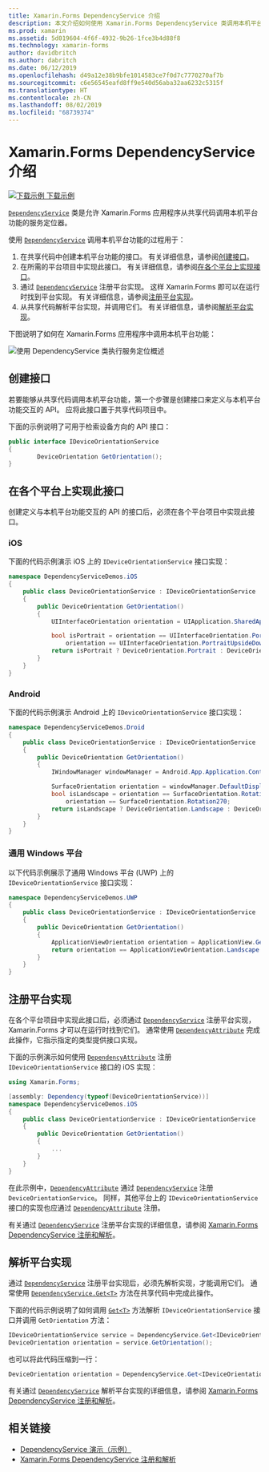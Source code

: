 ```yaml
---
title: Xamarin.Forms DependencyService 介绍
description: 本文介绍如何使用 Xamarin.Forms DependencyService 类调用本机平台功能。
ms.prod: xamarin
ms.assetid: 5d019604-4f6f-4932-9b26-1fce3b4d88f8
ms.technology: xamarin-forms
author: davidbritch
ms.author: dabritch
ms.date: 06/12/2019
ms.openlocfilehash: d49a12e38b9bfe1014583ce7f0d7c7770270af7b
ms.sourcegitcommit: c6e56545eafd8ff9e540d56aba32aa6232c5315f
ms.translationtype: HT
ms.contentlocale: zh-CN
ms.lasthandoff: 08/02/2019
ms.locfileid: "68739374"
---
```

# <a name="xamarinforms-dependencyservice-introduction"></a>Xamarin.Forms DependencyService 介绍

[![下载示例](~/media/shared/download.png) 下载示例](https://docs.microsoft.com/samples/xamarin/xamarin-forms-samples/dependencyservice/)

[`DependencyService`](xref:Xamarin.Forms.DependencyService) 类是允许 Xamarin.Forms 应用程序从共享代码调用本机平台功能的服务定位器。

使用 [`DependencyService`](xref:Xamarin.Forms.DependencyService) 调用本机平台功能的过程用于：

1. 在共享代码中创建本机平台功能的接口。 有关详细信息，请参阅[创建接口](#create-an-interface)。
1. 在所需的平台项目中实现此接口。 有关详细信息，请参阅[在各个平台上实现接口](#implement-the-interface-on-each-platform)。
1. 通过 [`DependencyService`](xref:Xamarin.Forms.DependencyService) 注册平台实现。 这样 Xamarin.Forms 即可以在运行时找到平台实现。 有关详细信息，请参阅[注册平台实现](#register-the-platform-implementations)。
1. 从共享代码解析平台实现，并调用它们。 有关详细信息，请参阅[解析平台实现](#resolve-the-platform-implementations)。

下图说明了如何在 Xamarin.Forms 应用程序中调用本机平台功能：

![使用 DependencyService 类执行服务定位概述](introduction-images/dependency-service.png "DependencyService 服务定位")

## <a name="create-an-interface"></a>创建接口

若要能够从共享代码调用本机平台功能，第一个步骤是创建接口来定义与本机平台功能交互的 API。 应将此接口置于共享代码项目中。

下面的示例说明了可用于检索设备方向的 API 接口：

```csharp
public interface IDeviceOrientationService
{
        DeviceOrientation GetOrientation();
}
```

## <a name="implement-the-interface-on-each-platform"></a>在各个平台上实现此接口

创建定义与本机平台功能交互的 API 的接口后，必须在各个平台项目中实现此接口。

### <a name="ios"></a>iOS

下面的代码示例演示 iOS 上的 `IDeviceOrientationService` 接口实现：

```csharp
namespace DependencyServiceDemos.iOS
{
    public class DeviceOrientationService : IDeviceOrientationService
    {
        public DeviceOrientation GetOrientation()
        {
            UIInterfaceOrientation orientation = UIApplication.SharedApplication.StatusBarOrientation;

            bool isPortrait = orientation == UIInterfaceOrientation.Portrait ||
                orientation == UIInterfaceOrientation.PortraitUpsideDown;
            return isPortrait ? DeviceOrientation.Portrait : DeviceOrientation.Landscape;
        }
    }
}
```

### <a name="android"></a>Android

下面的代码示例演示 Android 上的 `IDeviceOrientationService` 接口实现：

```csharp
namespace DependencyServiceDemos.Droid
{
    public class DeviceOrientationService : IDeviceOrientationService
    {
        public DeviceOrientation GetOrientation()
        {
            IWindowManager windowManager = Android.App.Application.Context.GetSystemService(Context.WindowService).JavaCast<IWindowManager>();

            SurfaceOrientation orientation = windowManager.DefaultDisplay.Rotation;
            bool isLandscape = orientation == SurfaceOrientation.Rotation90 ||
                orientation == SurfaceOrientation.Rotation270;
            return isLandscape ? DeviceOrientation.Landscape : DeviceOrientation.Portrait;
        }
    }
}
```

### <a name="universal-windows-platform"></a>通用 Windows 平台

以下代码示例展示了通用 Windows 平台 (UWP) 上的 `IDeviceOrientationService` 接口实现：

```csharp
namespace DependencyServiceDemos.UWP
{
    public class DeviceOrientationService : IDeviceOrientationService
    {
        public DeviceOrientation GetOrientation()
        {
            ApplicationViewOrientation orientation = ApplicationView.GetForCurrentView().Orientation;
            return orientation == ApplicationViewOrientation.Landscape ? DeviceOrientation.Landscape : DeviceOrientation.Portrait;
        }
    }
}
```

## <a name="register-the-platform-implementations"></a>注册平台实现

在各个平台项目中实现此接口后，必须通过 [`DependencyService`](xref:Xamarin.Forms.DependencyService) 注册平台实现，Xamarin.Forms 才可以在运行时找到它们。 通常使用 [`DependencyAttribute`](xref:Xamarin.Forms.DependencyAttribute) 完成此操作，它指示指定的类型提供接口实现。

下面的示例演示如何使用 [`DependencyAttribute`](xref:Xamarin.Forms.DependencyAttribute) 注册 `IDeviceOrientationService` 接口的 iOS 实现：

```csharp
using Xamarin.Forms;

[assembly: Dependency(typeof(DeviceOrientationService))]
namespace DependencyServiceDemos.iOS
{
    public class DeviceOrientationService : IDeviceOrientationService
    {
        public DeviceOrientation GetOrientation()
        {
            ...
        }
    }
}
```

在此示例中，[`DependencyAttribute`](xref:Xamarin.Forms.DependencyAttribute) 通过 [`DependencyService`](xref:Xamarin.Forms.DependencyService) 注册 `DeviceOrientationService`。 同样，其他平台上的 `IDeviceOrientationService` 接口的实现也应通过 [`DependencyAttribute`](xref:Xamarin.Forms.DependencyAttribute) 注册。

有关通过 [`DependencyService`](xref:Xamarin.Forms.DependencyService) 注册平台实现的详细信息，请参阅 [Xamarin.Forms DependencyService 注册和解析](registration-and-resolution.md)。

## <a name="resolve-the-platform-implementations"></a>解析平台实现

通过 [`DependencyService`](xref:Xamarin.Forms.DependencyService) 注册平台实现后，必须先解析实现，才能调用它们。 通常使用 [`DependencyService.Get<T>`](xref:Xamarin.Forms.DependencyService.Get*) 方法在共享代码中完成此操作。

下面的代码示例说明了如何调用 [`Get<T>`](xref:Xamarin.Forms.DependencyService.Get*) 方法解析 `IDeviceOrientationService` 接口并调用 `GetOrientation` 方法：

```csharp
IDeviceOrientationService service = DependencyService.Get<IDeviceOrientationService>();
DeviceOrientation orientation = service.GetOrientation();
```

也可以将此代码压缩到一行：

```csharp
DeviceOrientation orientation = DependencyService.Get<IDeviceOrientationService>().GetOrientation();
```

有关通过 [`DependencyService`](xref:Xamarin.Forms.DependencyService) 解析平台实现的详细信息，请参阅 [Xamarin.Forms DependencyService 注册和解析](registration-and-resolution.md)。

## <a name="related-links"></a>相关链接

- [DependencyService 演示（示例）](https://docs.microsoft.com/samples/xamarin/xamarin-forms-samples/dependencyservice/)
- [Xamarin.Forms DependencyService 注册和解析](registration-and-resolution.md)

